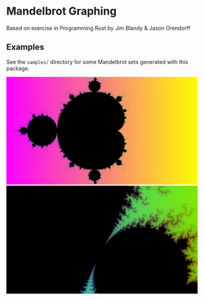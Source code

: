 # Mandelbrot Graphing
Based on exercise in Programming Rust by Jim Blandy & Jason Orendorff

## Examples
See the `samples/` directory for some Mandelbrot sets generated with this package.

![Mandelbrot image](samples/mandel-13.png)
![Mandelbrot detail](samples/mandel-17.png)
